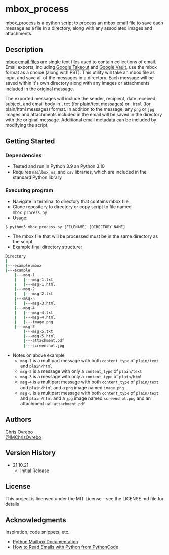 # mbox_process
mbox_process is a python script to process an mbox email file to save each message as a file in a directory, along with any associated images and attachments.

## Description
[mbox email files](https://en.wikipedia.org/wiki/Mbox) are single text files used to contain collections of email. Email exports, including [Google Takeout](https://en.wikipedia.org/wiki/Google_Takeout) and [Google Vault](https://en.wikipedia.org/wiki/Google_Workspace#Google_Vault), use the mbox format as a choice (along with PST). This utility will take an mbox file as input and save all of the messages in a directory. Each message will be saved within it's own directory along with any images or attachments included in the original message.  

The exported messages will include the sender, recipient, date received, subject, and email body in `.txt` (for plain/text messages) or `.html` (for plain/html messages) format. In addition to the message, any `png` or `jpg` images and attachments included in the email will be saved in the directory with the original message. Additional email metadata can be included by modifying the script.

## Getting Started

### Dependencies

* Tested and run in Python 3.9 an Python 3.10
* Requires `mailbox`, `os`, and `csv` libraries, which are included in the standard Python library

### Executing program

* Navigate in terminal to directory that contains mbox file
* Clone repository to directory or copy script to file named `mbox_process.py`
* Usage:
```
$ python3 mbox_process.py [FILENAME] [DIRECTORY NAME]
```
* The mbox file that will be processed must be in the same directory as the script
* Example final directory structure:
```bash
Directory
|
|---example.mbox
|---example
    |---msg-1
    |   |---msg-1.txt
    |   |---msg-1.html
    |---msg-2
    |   |---msg-2.txt
    |---msg-3
    |   |---msg-3.html
    |---msg-4
    |   |---msg-4.txt
    |   |---msg-4.html
    |   |---image.png
    |---msg-5
        |---msg-5.txt
        |---msg-5.html
        |---attachment.pdf
        |---screenshot.jpg
```
* Notes on above example
  * `msg-1` is a multipart message with both `content_type` of `plain/text` and `plain/html`
  * `msg-2` is a message with only a `content_type` of `plain/text`
  * `msg-3` is a message with only a `content_type` of `plain/html`
  * `msg-4` is a multipart message with both `content_type` of `plain/text` and `plain/html` and a `png` image named `image.png`
  * `msg-5` is a multipart message with both `content_type` of `plain/text` and `plain/html` and a `jpg` image named `screenshot.png` and an attachment call `attachment.pdf`

## Authors

Chris Ovrebo  
[@IMChrisOvrebo](https://twitter.com/imchrisovrebo)

## Version History

* 21.10.21
    * Initial Release

## License

This project is licensed under the MIT License - see the LICENSE.md file for details

## Acknowledgments

Inspiration, code snippets, etc.
* [Python Mailbox Documentation](https://docs.python.org/3/library/mailbox.html#)
* [How to Read Emails with Python from PythonCode](https://www.thepythoncode.com/article/reading-emails-in-python)
